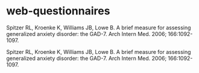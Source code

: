 # web-questionnaires

Spitzer RL, Kroenke K, Williams JB, Lowe B. A brief measure for assessing generalized anxiety disorder: the GAD-7. Arch Intern Med. 2006; 166:1092-1097.

Spitzer RL, Kroenke K, Williams JB, Lowe B. A brief measure for assessing generalized anxiety disorder: the GAD-7. Arch Intern Med. 2006; 166:1092-1097.
